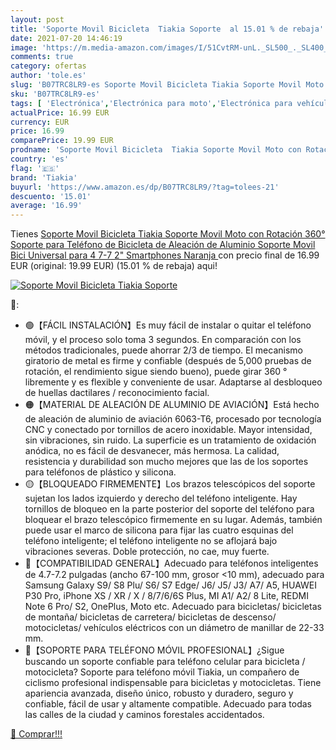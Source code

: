```yaml
---
layout: post
title: 'Soporte Movil Bicicleta  Tiakia Soporte  al 15.01 % de rebaja'
date: 2021-07-20 14:46:19
image: 'https://m.media-amazon.com/images/I/51CvtRM-unL._SL500_._SL400_.jpg'
comments: true
category: ofertas
author: 'tole.es'
slug: 'B07TRC8LR9-es Soporte Movil Bicicleta Tiakia Soporte Movil Moto con...'
sku: 'B07TRC8LR9-es'
tags: [ 'Electrónica','Electrónica para moto','Electrónica para vehículos','Soportes para moto','bicicleta','tiakia', ]
actualPrice: 16.99 EUR
currency: EUR
price: 16.99
comparePrice: 19.99 EUR
prodname: 'Soporte Movil Bicicleta  Tiakia Soporte Movil Moto con Rotación 360°  Soporte para Teléfono de Bicicleta de Aleación de Aluminio  Soporte Movil Bici Universal para 4 7-7 2" Smartphones   Naranja '
country: 'es'
flag: '🇪🇸'
brand: 'Tiakia'
buyurl: 'https://www.amazon.es/dp/B07TRC8LR9/?tag=tolees-21'
descuento: '15.01'
average: '16.99'
---
```


Tienes [Soporte Movil Bicicleta  Tiakia Soporte Movil Moto con Rotación 360°  Soporte para Teléfono de Bicicleta de Aleación de Aluminio  Soporte Movil Bici Universal para 4 7-7 2" Smartphones   Naranja ](https://www.amazon.es/dp/B07TRC8LR9/?tag=tolees-21) con precio final de  16.99 EUR (original: 19.99 EUR) (15.01 %  de rebaja) aqui!

[![Soporte Movil Bicicleta  Tiakia Soporte ](https://m.media-amazon.com/images/I/51CvtRM-unL._SL500_._SL400_.jpg)](https://www.amazon.es/dp/B07TRC8LR9/?tag=tolees-21)

🔎:

- 🟢【FÁCIL INSTALACIÓN】Es muy fácil de instalar o quitar el teléfono móvil, y el proceso solo toma 3 segundos. En comparación con los métodos tradicionales, puede ahorrar 2/3 de tiempo. El mecanismo giratorio de metal es firme y confiable (después de 5,000 pruebas de rotación, el rendimiento sigue siendo bueno), puede girar 360 ° libremente y es flexible y conveniente de usar. Adaptarse al desbloqueo de huellas dactilares / reconocimiento facial.
- 🟠【MATERIAL DE ALEACIÓN DE ALUMINIO DE AVIACIÓN】Está hecho de aleación de aluminio de aviación 6063-T6, procesado por tecnología CNC y conectado por tornillos de acero inoxidable. Mayor intensidad, sin vibraciones, sin ruido. La superficie es un tratamiento de oxidación anódica, no es fácil de desvanecer, más hermosa. La calidad, resistencia y durabilidad son mucho mejores que las de los soportes para teléfonos de plástico y silicona.
- 🟡【BLOQUEADO FIRMEMENTE】Los brazos telescópicos del soporte sujetan los lados izquierdo y derecho del teléfono inteligente. Hay tornillos de bloqueo en la parte posterior del soporte del teléfono para bloquear el brazo telescópico firmemente en su lugar. Además, también puede usar el marco de silicona para fijar las cuatro esquinas del teléfono inteligente; el teléfono inteligente no se aflojará bajo vibraciones severas. Doble protección, no cae, muy fuerte.
- 🔵【COMPATIBILIDAD GENERAL】Adecuado para teléfonos inteligentes de 4.7-7.2 pulgadas (ancho 67-100 mm, grosor <10 mm), adecuado para Samsung Galaxy S9/ S8 Plu/ S6/ S7 Edge/ J6/ J5/ J3/ A7/ A5, HUAWEI P30 Pro, iPhone XS / XR / X / 8/7/6/6S Plus, MI A1/ A2/ 8 Lite, REDMI Note 6 Pro/ S2, OnePlus, Moto etc. Adecuado para bicicletas/ bicicletas de montaña/ bicicletas de carretera/ bicicletas de descenso/ motocicletas/ vehículos eléctricos con un diámetro de manillar de 22-33 mm.
- 🔴【SOPORTE PARA TELÉFONO MÓVIL PROFESIONAL】¿Sigue buscando un soporte confiable para teléfono celular para bicicleta / motocicleta? Soporte para teléfono móvil Tiakia, un compañero de ciclismo profesional indispensable para bicicletas y motocicletas. Tiene apariencia avanzada, diseño único, robusto y duradero, seguro y confiable, fácil de usar y altamente compatible. Adecuado para todas las calles de la ciudad y caminos forestales accidentados.

[🛒 Comprar!!!](https://www.amazon.es/dp/B07TRC8LR9/?tag=tolees-21)
